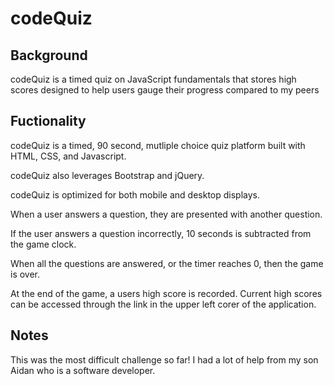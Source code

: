 # codeQuiz


## Background

codeQuiz is a timed quiz on JavaScript fundamentals that stores high scores designed to help users gauge their progress compared to my peers


## Fuctionality

codeQuiz is a timed, 90 second, mutliple choice quiz platform built with HTML, CSS, and Javascript. 

codeQuiz also leverages Bootstrap and jQuery.

codeQuiz is optimized for both mobile and desktop displays.

When a user answers a question, they are presented with another question.

If the user answers a question incorrectly, 10 seconds is subtracted from the game clock.

When all the questions are answered, or the timer reaches 0, then the game is over.

At the end of the game, a users high score is recorded. Current high scores can be accessed through the link in the upper left corer of the application.

## Notes

This was the most difficult challenge so far! I had a lot of help from my son Aidan who is a software developer.